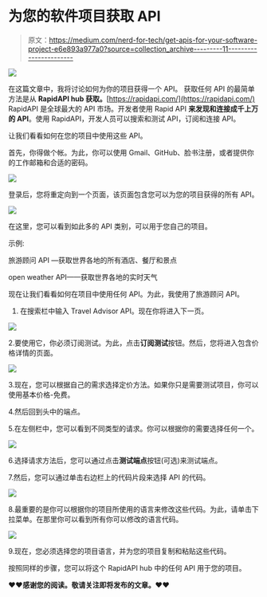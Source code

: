 # 为您的软件项目获取 API

> 原文：<https://medium.com/nerd-for-tech/get-apis-for-your-software-project-e6e893a977a0?source=collection_archive---------11----------------------->

![](img/b841d525ee94b3aaf0e7d336aa9de9ea.png)

在这篇文章中，我将讨论如何为你的项目获得一个 API。
获取任何 API 的最简单方法是从 **RapidAPI hub 获取。**[https://rapidapi.com/](https://rapidapi.com/)
RapidAPI 是全球最大的 API 市场。开发者使用 Rapid API **来发现和连接成千上万的 API**。使用 RapidAPI，开发人员可以搜索和测试 API，订阅和连接 API。

让我们看看如何在您的项目中使用这些 API。

首先，你得做个帐。为此，你可以使用 Gmail、GitHub、脸书注册，或者提供你的工作邮箱和合适的密码。

![](img/796a72e786befb70e498ce880a84693f.png)

登录后，您将重定向到一个页面，该页面包含您可以为您的项目获得的所有 API。

![](img/d69f280edc3b3d07e1a5e15d1b0316f5.png)

在这里，您可以看到如此多的 API 类别，可以用于您自己的项目。

示例:

旅游顾问 API —获取世界各地的所有酒店、餐厅和景点

open weather API——获取世界各地的实时天气

现在让我们看看如何在项目中使用任何 API。为此，我使用了旅游顾问 API。

1.  在搜索栏中输入 Travel Advisor API。现在你将进入下一页。

![](img/88c34a0719af4d65c68ad9ccf1882afa.png)

2.要使用它，你必须订阅测试。为此，点击**订阅测试**按钮。然后，您将进入包含价格详情的页面。

![](img/df70108c304fd46e3709c30944a06d2d.png)

3.现在，您可以根据自己的需求选择定价方法。如果你只是需要测试项目，你可以使用基本价格-免费。

4.然后回到头中的端点。

5.在左侧栏中，您可以看到不同类型的请求。你可以根据你的需要选择任何一个。

![](img/26f230d021ecf664f2e36ad28438ad1f.png)

6.选择请求方法后，您可以通过点击**测试端点**按钮(可选)来测试端点。

7.然后，您可以通过单击右边栏上的代码片段来选择 API 的代码。

![](img/6829507f1fff65331d49e790946d4235.png)

8.最重要的是你可以根据你的项目所使用的语言来修改这些代码。为此，请单击下拉菜单。在那里你可以看到所有你可以修改的语言代码。

![](img/ca8946d90c109883e0c40eb731f15aca.png)

9.现在，您必须选择您的项目语言，并为您的项目复制和粘贴这些代码。

按照同样的步骤，您可以将这个 RapidAPI hub 中的任何 API 用于您的项目。

**♥️♥️感谢您的阅读。敬请关注即将发布的文章。♥️♥️**